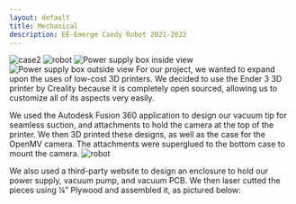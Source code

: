```yaml
---
layout: default
title: Mechanical
description: EE-Emerge Candy Robot 2021-2022
---
```


![case2]({{site.baseurl}}/assets/css/case2.png)
![robot]({{site.baseurl}}/assets/css/robot.png)
![Power supply box inside view]({{site.baseurl}}/assets/css/box1.jpg)
![Power supply box outside view]({{site.baseurl}}/assets/css/box2.jpg)
For our project, we wanted to expand upon the uses of low-cost 3D printers. We decided to use the Ender 3 3D printer by Creality because it is completely open sourced, allowing us to customize all of its aspects very easily.

We used the Autodesk Fusion 360 application to design our vacuum tip for seamless suction, and attachments to hold the camera at the top of the printer. We then 3D printed these designs, as well as the case for the OpenMV camera. The attachments were superglued to the bottom case to mount the camera.
                                          ![robot]({{site.baseurl}}/assets/css/vacuunhead.png)

We also used a third-party website to design an enclosure to hold our power supply, vacuum pump, and vacuum PCB. We then laser cutted the pieces using ¼” Plywood and assembled it, as pictured below:

